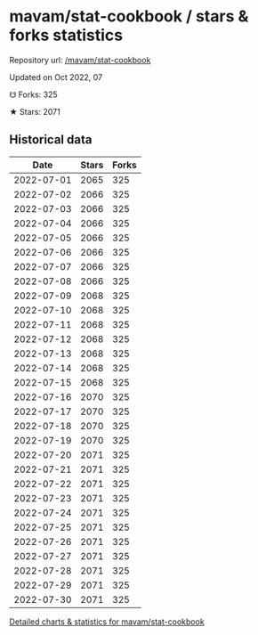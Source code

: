 # mavam/stat-cookbook / stars & forks statistics

Repository url: [/mavam/stat-cookbook](https://github.com/mavam/stat-cookbook)

Updated on Oct 2022, 07

☋ Forks: 325

★ Stars: 2071

## Historical data
| Date | Stars | Forks |
|------|-------|-------|
| 2022-07-01 | 2065 | 325 | 
| 2022-07-02 | 2066 | 325 | 
| 2022-07-03 | 2066 | 325 | 
| 2022-07-04 | 2066 | 325 | 
| 2022-07-05 | 2066 | 325 | 
| 2022-07-06 | 2066 | 325 | 
| 2022-07-07 | 2066 | 325 | 
| 2022-07-08 | 2066 | 325 | 
| 2022-07-09 | 2068 | 325 | 
| 2022-07-10 | 2068 | 325 | 
| 2022-07-11 | 2068 | 325 | 
| 2022-07-12 | 2068 | 325 | 
| 2022-07-13 | 2068 | 325 | 
| 2022-07-14 | 2068 | 325 | 
| 2022-07-15 | 2068 | 325 | 
| 2022-07-16 | 2070 | 325 | 
| 2022-07-17 | 2070 | 325 | 
| 2022-07-18 | 2070 | 325 | 
| 2022-07-19 | 2070 | 325 | 
| 2022-07-20 | 2071 | 325 | 
| 2022-07-21 | 2071 | 325 | 
| 2022-07-22 | 2071 | 325 | 
| 2022-07-23 | 2071 | 325 | 
| 2022-07-24 | 2071 | 325 | 
| 2022-07-25 | 2071 | 325 | 
| 2022-07-26 | 2071 | 325 | 
| 2022-07-27 | 2071 | 325 | 
| 2022-07-28 | 2071 | 325 | 
| 2022-07-29 | 2071 | 325 | 
| 2022-07-30 | 2071 | 325 | 


[Detailed charts & statistics for mavam/stat-cookbook](https://reviewgithub.com/rep/mavam/stat-cookbook)
